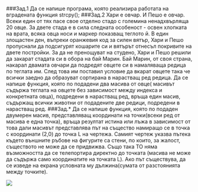 ###Зад.1
Да се напише програма, която реализира работата на вградената функция strcpy();
###Зад.2
Хари е овчар. И Пешо е овчар. Всеки един от тях пасе свое отделно стадо с големина ненадхвърляща 20 овце. За двете стада е в сила следната особеност - освен хлопката на врата, всяка овца носи и маркер показващ теглото й. В един злощастен ден, въпреки оранжевия код за силен вятър, Хари и Пешо пропуснали да подсигурят кошарите си и вятърът отнесъл покривите на двете постройки. За да не пренощуват на студено, Хари и Пешо решили да закарат стадата си в обора на бай Марин. Бай Марин, от своя страна, накарал двамата овчари да подредят овцете си в намаляваща редица по теглата им. След това им поставил условие да вкарат овцете така че всички заедно да образуват сортирана в нарастващ ред редица.
Да се напише функция, която по подадени два масива от овце( масивът съдържа теглата на овцете без зависимост между индекса и конкретната овца), подредени в нарастващ ред, връща един масив, съдържащ всички животни от подадените две редици, подредени в нарастващ ред.
###Зад.*
Да се напише функция, която по подаден двумерен масив, представляващ координати на точки(всеки ред от масива е една точка), връща резултат истина или лъжа в зависимост от това дали масивът представлява път на същество намиращо се в точка с координати (2,0) до точка L на чертежа. Самият чертеж указва пътека където външните ръбове на фигурите са стени, по които, за жалост, съществото не може да се придвижва. Също така ТО няма възможността да се телепортира директно до точката (масива не може да съдържа само координатите на точката L). Ако път съществува, да се изведе на екрана условната му дължина(сумата от разстоянията между точките).

![](https://cloud.githubusercontent.com/assets/9723554/11324814/b8232b04-9145-11e5-85d7-8c55c816b698.png)
